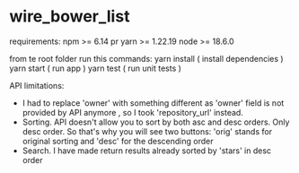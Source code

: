 # wire_bower_list

requirements:
npm >= 6.14 pr yarn >= 1.22.19
node >= 18.6.0

from te root folder run this commands:
yarn install ( install dependencies )
yarn start ( run app )
yarn test ( run unit tests )


API limitations:

- I had to replace 'owner' with something different as 'owner' field is not provided by API anymore , so I took 'repository_url' instead.
- Sorting. API doesn't allow you to sort by both asc and desc orders. Only desc order. So that's why you will see two buttons:
'orig' stands for original sorting and 'desc' for the descending order
- Search. I have made return results already sorted by 'stars' in desc order